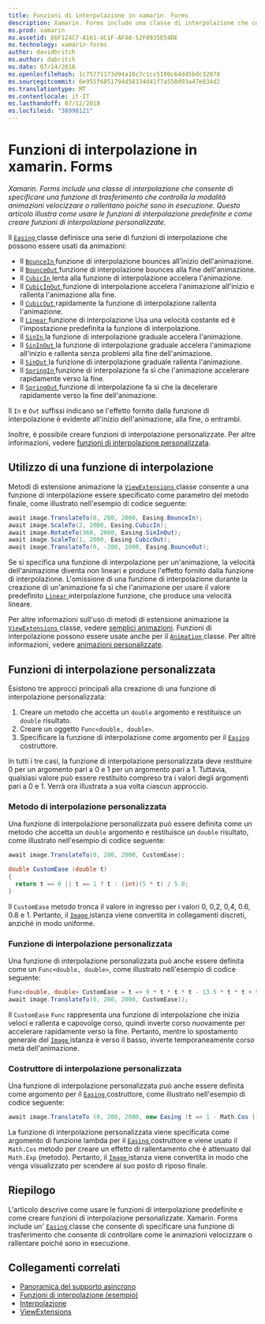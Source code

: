 ```yaml
---
title: Funzioni di interpolazione in xamarin. Forms
description: Xamarin. Forms include una classe di interpolazione che consente di specificare una funzione di trasferimento che controlla la modalità animazioni velocizzare o rallentano poiché sono in esecuzione. Questo articolo illustra come usare le funzioni di interpolazione predefinite e come creare funzioni di interpolazione personalizzate.
ms.prod: xamarin
ms.assetid: E6F124C7-A161-4C1F-AF40-52F0935E54DE
ms.technology: xamarin-forms
author: davidbritch
ms.author: dabritch
ms.date: 07/14/2016
ms.openlocfilehash: 1c75771173d94a18c7c1cc5100c64d45bdc32078
ms.sourcegitcommit: 6e955f6851794d58334d41f7a550d93a47e834d2
ms.translationtype: MT
ms.contentlocale: it-IT
ms.lasthandoff: 07/12/2018
ms.locfileid: "38998121"
---
```

# <a name="easing-functions-in-xamarinforms"></a>Funzioni di interpolazione in xamarin. Forms

_Xamarin. Forms include una classe di interpolazione che consente di specificare una funzione di trasferimento che controlla la modalità animazioni velocizzare o rallentano poiché sono in esecuzione. Questo articolo illustra come usare le funzioni di interpolazione predefinite e come creare funzioni di interpolazione personalizzate._


Il [ `Easing` ](xref:Xamarin.Forms.Easing) classe definisce una serie di funzioni di interpolazione che possono essere usati da animazioni:

- Il [ `BounceIn` ](xref:Xamarin.Forms.Easing.BounceIn) funzione di interpolazione bounces all'inizio dell'animazione.
- Il [ `BounceOut` ](xref:Xamarin.Forms.Easing.BounceOut) funzione di interpolazione bounces alla fine dell'animazione.
- Il [ `CubicIn` ](xref:Xamarin.Forms.Easing.CubicIn) lenta alla funzione di interpolazione accelera l'animazione.
- Il [ `CubicInOut` ](xref:Xamarin.Forms.Easing.CubicInOut) funzione di interpolazione accelera l'animazione all'inizio e rallenta l'animazione alla fine.
- Il [ `CubicOut` ](xref:Xamarin.Forms.Easing.CubicOut) rapidamente la funzione di interpolazione rallenta l'animazione.
- Il [ `Linear` ](xref:Xamarin.Forms.Easing.Linear) funzione di interpolazione Usa una velocità costante ed è l'impostazione predefinita la funzione di interpolazione.
- Il [ `SinIn` ](xref:Xamarin.Forms.Easing.SinIn) la funzione di interpolazione graduale accelera l'animazione.
- Il [ `SinInOut` ](xref:Xamarin.Forms.Easing.SinInOut) la funzione di interpolazione graduale accelera l'animazione all'inizio e rallenta senza problemi alla fine dell'animazione.
- Il [ `SinOut` ](xref:Xamarin.Forms.Easing.SinOut) la funzione di interpolazione graduale rallenta l'animazione.
- Il [ `SpringIn` ](xref:Xamarin.Forms.Easing.SpringIn) funzione di interpolazione fa sì che l'animazione accelerare rapidamente verso la fine.
- Il [ `SpringOut` ](xref:Xamarin.Forms.Easing.SpringOut) funzione di interpolazione fa sì che la decelerare rapidamente verso la fine dell'animazione.

Il `In` e `Out` suffissi indicano se l'effetto fornito dalla funzione di interpolazione è evidente all'inizio dell'animazione, alla fine, o entrambi.

Inoltre, è possibile creare funzioni di interpolazione personalizzate. Per altre informazioni, vedere [funzioni di interpolazione personalizzata](#customeasing).

## <a name="consuming-an-easing-function"></a>Utilizzo di una funzione di interpolazione

Metodi di estensione animazione la [ `ViewExtensions` ](xref:Xamarin.Forms.ViewExtensions) classe consente a una funzione di interpolazione essere specificato come parametro del metodo finale, come illustrato nell'esempio di codice seguente:

```csharp
await image.TranslateTo(0, 200, 2000, Easing.BounceIn);
await image.ScaleTo(2, 2000, Easing.CubicIn);
await image.RotateTo(360, 2000, Easing.SinInOut);
await image.ScaleTo(1, 2000, Easing.CubicOut);
await image.TranslateTo(0, -200, 2000, Easing.BounceOut);
```

Se si specifica una funzione di interpolazione per un'animazione, la velocità dell'animazione diventa non lineari e produce l'effetto fornito dalla funzione di interpolazione. L'omissione di una funzione di interpolazione durante la creazione di un'animazione fa sì che l'animazione per usare il valore predefinito [ `Linear` ](xref:Xamarin.Forms.Easing.Linear) interpolazione funzione, che produce una velocità lineare.

Per altre informazioni sull'uso di metodi di estensione animazione la [ `ViewExtensions` ](xref:Xamarin.Forms.ViewExtensions) classe, vedere [semplici animazioni](~/xamarin-forms/user-interface/animation/simple.md). Funzioni di interpolazione possono essere usate anche per il [ `Animation` ](xref:Xamarin.Forms.Animation) classe. Per altre informazioni, vedere [animazioni personalizzate](~/xamarin-forms/user-interface/animation/custom.md).

<a name="customeasing" />

## <a name="custom-easing-functions"></a>Funzioni di interpolazione personalizzata

Esistono tre approcci principali alla creazione di una funzione di interpolazione personalizzata:

1. Creare un metodo che accetta un `double` argomento e restituisce un `double` risultato.
1. Creare un oggetto `Func<double, double>`.
1. Specificare la funzione di interpolazione come argomento per il [ `Easing` ](xref:Xamarin.Forms.Easing) costruttore.

In tutti i tre casi, la funzione di interpolazione personalizzata deve restituire 0 per un argomento pari a 0 e 1 per un argomento pari a 1. Tuttavia, qualsiasi valore può essere restituito compreso tra i valori degli argomenti pari a 0 e 1. Verrà ora illustrata a sua volta ciascun approccio.

### <a name="custom-easing-method"></a>Metodo di interpolazione personalizzata

Una funzione di interpolazione personalizzata può essere definita come un metodo che accetta un `double` argomento e restituisce un `double` risultato, come illustrato nell'esempio di codice seguente:

```csharp
await image.TranslateTo(0, 200, 2000, CustomEase);

double CustomEase (double t)
{
  return t == 0 || t == 1 ? t : (int)(5 * t) / 5.0;
}
```

Il `CustomEase` metodo tronca il valore in ingresso per i valori 0, 0,2, 0,4, 0.6, 0.8 e 1. Pertanto, il [ `Image` ](xref:Xamarin.Forms.Image) istanza viene convertita in collegamenti discreti, anziché in modo uniforme.

### <a name="custom-easing-func"></a>Funzione di interpolazione personalizzata

Una funzione di interpolazione personalizzata può anche essere definita come un `Func<double, double>`, come illustrato nell'esempio di codice seguente:

```csharp
Func<double, double> CustomEase = t => 9 * t * t * t - 13.5 * t * t + 5.5 * t;
await image.TranslateTo(0, 200, 2000, CustomEase));
```

Il `CustomEase` `Func` rappresenta una funzione di interpolazione che inizia veloci e rallenta e capovolge corso, quindi inverte corso nuovamente per accelerare rapidamente verso la fine. Pertanto, mentre lo spostamento generale del [ `Image` ](xref:Xamarin.Forms.Image) istanza è verso il basso, inverte temporaneamente corso metà dell'animazione.

### <a name="custom-easing-constructor"></a>Costruttore di interpolazione personalizzata

Una funzione di interpolazione personalizzata può anche essere definita come argomento per il [ `Easing` ](xref:Xamarin.Forms.Easing) costruttore, come illustrato nell'esempio di codice seguente:

```csharp
await image.TranslateTo (0, 200, 2000, new Easing (t => 1 - Math.Cos (10 * Math.PI * t) * Math.Exp (-5 * t)));
```

La funzione di interpolazione personalizzata viene specificata come argomento di funzione lambda per il [ `Easing` ](xref:Xamarin.Forms.Easing) costruttore e viene usato il `Math.Cos` metodo per creare un effetto di rallentamento che è attenuato dal `Math.Exp` (metodo). Pertanto, il [ `Image` ](xref:Xamarin.Forms.Image) istanza viene convertita in modo che venga visualizzato per scendere al suo posto di riposo finale.

## <a name="summary"></a>Riepilogo

L'articolo descrive come usare le funzioni di interpolazione predefinite e come creare funzioni di interpolazione personalizzate. Xamarin. Forms include un' [ `Easing` ](xref:Xamarin.Forms.Easing) classe che consente di specificare una funzione di trasferimento che consente di controllare come le animazioni velocizzare o rallentare poiché sono in esecuzione.



## <a name="related-links"></a>Collegamenti correlati

- [Panoramica del supporto asincrono](~/cross-platform/platform/async.md)
- [Funzioni di interpolazione (esempio)](https://developer.xamarin.com/samples/xamarin-forms/userinterface/animation/easing/)
- [Interpolazione](xref:Xamarin.Forms.Easing)
- [ViewExtensions](xref:Xamarin.Forms.ViewExtensions)
